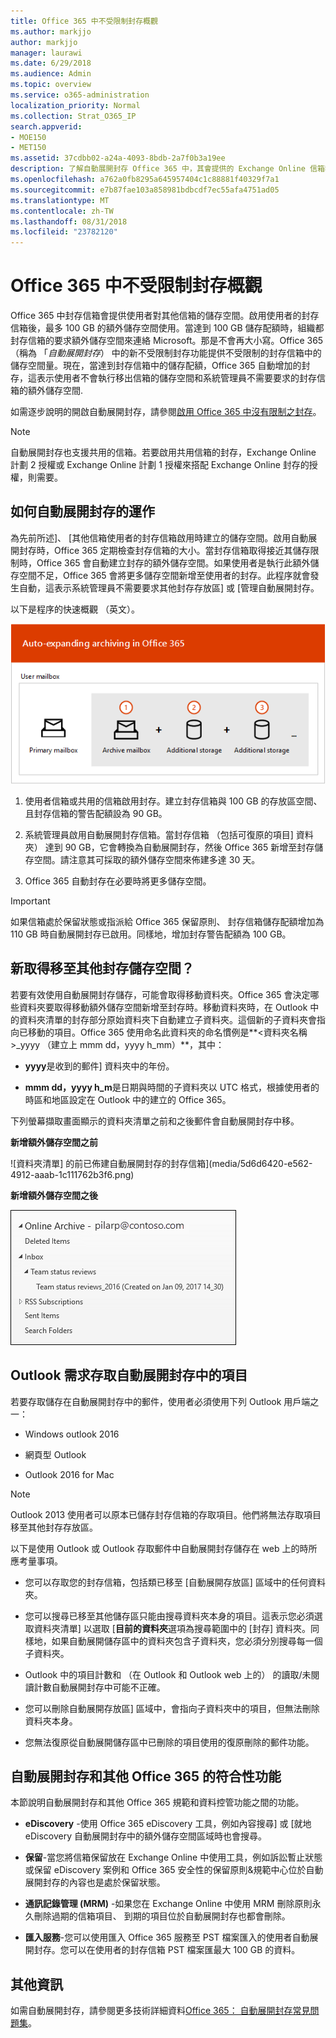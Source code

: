 ```yaml
---
title: Office 365 中不受限制封存概觀
ms.author: markjjo
author: markjjo
manager: laurawi
ms.date: 6/29/2018
ms.audience: Admin
ms.topic: overview
ms.service: o365-administration
localization_priority: Normal
ms.collection: Strat_O365_IP
search.appverid:
- MOE150
- MET150
ms.assetid: 37cdbb02-a24a-4093-8bdb-2a7f0b3a19ee
description: 了解自動展開封存 Office 365 中，其會提供的 Exchange Online 信箱執行不受限制的封存儲存區。
ms.openlocfilehash: a762a0fb8295a645957404c1c88881f40329f7a1
ms.sourcegitcommit: e7b87fae103a858981bdbcdf7ec55afa4751ad05
ms.translationtype: MT
ms.contentlocale: zh-TW
ms.lasthandoff: 08/31/2018
ms.locfileid: "23782120"
---
```

# <a name="overview-of-unlimited-archiving-in-office-365"></a>Office 365 中不受限制封存概觀

Office 365 中封存信箱會提供使用者對其他信箱的儲存空間。啟用使用者的封存信箱後，最多 100 GB 的額外儲存空間使用。當達到 100 GB 儲存配額時，組織都封存信箱的要求額外儲存空間來連絡 Microsoft。那是不會再大小寫。Office 365 （稱為 「*自動展開封存*） 中的新不受限制封存功能提供不受限制的封存信箱中的儲存空間量。現在，當達到封存信箱中的儲存配額，Office 365 自動增加的封存，這表示使用者不會執行移出信箱的儲存空間和系統管理員不需要要求的封存信箱的額外儲存空間.
  
如需逐步說明的開啟自動展開封存，請參閱[啟用 Office 365 中沒有限制之封存](enable-unlimited-archiving.md)。
  
> [!NOTE]
> 自動展開封存也支援共用的信箱。若要啟用共用信箱的封存，Exchange Online 計劃 2 授權或 Exchange Online 計劃 1 授權來搭配 Exchange Online 封存的授權，則需要。 
  
## <a name="how-auto-expanding-archiving-works"></a>如何自動展開封存的運作

為先前所述]、 [其他信箱使用者的封存信箱啟用時建立的儲存空間。啟用自動展開封存時，Office 365 定期檢查封存信箱的大小。當封存信箱取得接近其儲存限制時，Office 365 會自動建立封存的額外儲存空間。如果使用者是執行此額外儲存空間不足，Office 365 會將更多儲存空間新增至使用者的封存。此程序就會發生自動，這表示系統管理員不需要要求其他封存存放區] 或 [管理自動展開封存。 
  
以下是程序的快速概觀 （英文）。
  
![自動展開封存程序概觀](media/74355385-d990-44fe-8a87-6c3639d1f63f.png)
  
1. 使用者信箱或共用的信箱啟用封存。建立封存信箱與 100 GB 的存放區空間、 且封存信箱的警告配額設為 90 GB。
    
2. 系統管理員啟用自動展開封存信箱。當封存信箱 （包括可復原的項目] 資料夾） 達到 90 GB，它會轉換為自動展開封存，然後 Office 365 新增至封存儲存空間。請注意其可採取的額外儲存空間來佈建多達 30 天。
    
3. Office 365 自動封存在必要時將更多儲存空間。
  
> [!IMPORTANT]
> 如果信箱處於保留狀態或指派給 Office 365 保留原則、 封存信箱儲存配額增加為 110 GB 時自動展開封存已啟用。同樣地，增加封存警告配額為 100 GB。

## <a name="what-gets-moved-to-the-additional-archive-storage-space"></a>新取得移至其他封存儲存空間？

若要有效使用自動展開封存儲存，可能會取得移動資料夾。Office 365 會決定哪些資料夾要取得移動額外儲存空間新增至封存時。移動資料夾時，在 Outlook 中的資料夾清單的封存部分原始資料夾下自動建立子資料夾。這個新的子資料夾會指向已移動的項目。Office 365 使用命名此資料夾的命名慣例是**\<資料夾名稱\>_yyyy （建立上 mmm dd，yyyy h_mm）**，其中： 
  
- **yyyy**是收到的郵件] 資料夾中的年份。 
    
- **mmm dd，yyyy h_m**是日期與時間的子資料夾以 UTC 格式，根據使用者的時區和地區設定在 Outlook 中的建立的 Office 365。 
    
下列螢幕擷取畫面顯示的資料夾清單之前和之後郵件會自動展開封存中移。
  
 **新增額外儲存空間之前**
  
![資料夾清單] 的前已佈建自動展開封存的封存信箱](media/5d6d6420-e562-4912-aaab-1c111762b3f6.png)
  
 **新增額外儲存空間之後**
  
![資料夾清單中的封存信箱之後自動展開封存已佈建](media/c03c5f51-23fa-4fc2-b887-7e7e5cce30da.png)
  
## <a name="outlook-requirements-for-accessing-items-in-an-auto-expanded-archive"></a>Outlook 需求存取自動展開封存中的項目

若要存取儲存在自動展開封存中的郵件，使用者必須使用下列 Outlook 用戶端之一：
  
- Windows outlook 2016
    
- 網頁型 Outlook 
    
- Outlook 2016 for Mac 
    
> [!NOTE]
> Outlook 2013 使用者可以原本已儲存封存信箱的存取項目。他們將無法存取項目移至其他封存存放區。 
  
以下是使用 Outlook 或 Outlook 存取郵件中自動展開封存儲存在 web 上的時所應考量事項。
  
- 您可以存取您的封存信箱，包括類已移至 [自動展開存放區] 區域中的任何資料夾。
    
- 您可以搜尋已移至其他儲存區只能由搜尋資料夾本身的項目。這表示您必須選取資料夾清單] 以選取 [**目前的資料夾**選項為搜尋範圍中的 [封存] 資料夾。同樣地，如果自動展開儲存區中的資料夾包含子資料夾，您必須分別搜尋每一個子資料夾。 
    
- Outlook 中的項目計數和 （在 Outlook 和 Outlook web 上的） 的讀取/未閱讀計數自動展開封存中可能不正確。
    
- 您可以刪除自動展開存放區] 區域中，會指向子資料夾中的項目，但無法刪除資料夾本身。
    
- 您無法復原從自動展開儲存區中已刪除的項目使用的復原刪除的郵件功能。
  
## <a name="auto-expanding-archiving-and-other-office-365-compliance-features"></a>自動展開封存和其他 Office 365 的符合性功能

本節說明自動展開封存和其他 Office 365 規範和資料控管功能之間的功能。
  
- **eDiscovery** -使用 Office 365 eDiscovery 工具，例如內容搜尋] 或 [就地 eDiscovery 自動展開封存中的額外儲存空間區域時也會搜尋。
    
- **保留**-當您將信箱保留放在 Exchange Online 中使用工具，例如訴訟暫止狀態或保留 eDiscovery 案例和 Office 365 安全性的保留原則&amp;規範中心位於自動展開封存的內容也是處於保留狀態。
    
- **通訊記錄管理 (MRM)** -如果您在 Exchange Online 中使用 MRM 刪除原則永久刪除過期的信箱項目、 到期的項目位於自動展開封存也都會刪除。
    
- **匯入服務**-您可以使用匯入 Office 365 服務至 PST 檔案匯入的使用者自動展開封存。您可以在使用者的封存信箱 PST 檔案匯最大 100 GB 的資料。 

## <a name="more-information"></a>其他資訊

如需自動展開封存，請參閱更多技術詳細資料[Office 365： 自動展開封存常見問題集](https://blogs.technet.microsoft.com/exchange/2018/04/09/office-365-auto-expanding-archives-faq/)。